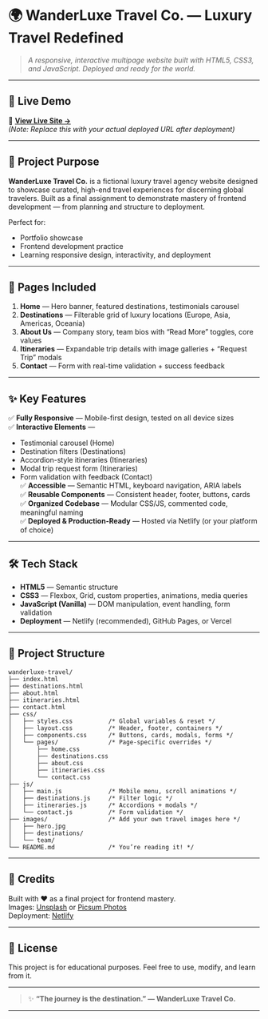 # 🌍 WanderLuxe Travel Co. — Luxury Travel Redefined

> _A responsive, interactive multipage website built with HTML5, CSS3, and JavaScript. Deployed and ready for the world._

---

## 🚀 Live Demo

🔗 **[View Live Site →](https://wanderluxe-travel.netlify.app)**  
_(Note: Replace this with your actual deployed URL after deployment)_

---

## 🎯 Project Purpose

**WanderLuxe Travel Co.** is a fictional luxury travel agency website designed to showcase curated, high-end travel experiences for discerning global travelers. Built as a final assignment to demonstrate mastery of frontend development — from planning and structure to deployment.

Perfect for:

- Portfolio showcase
- Frontend development practice
- Learning responsive design, interactivity, and deployment

---

## 📄 Pages Included

1. **Home** — Hero banner, featured destinations, testimonials carousel
2. **Destinations** — Filterable grid of luxury locations (Europe, Asia, Americas, Oceania)
3. **About Us** — Company story, team bios with “Read More” toggles, core values
4. **Itineraries** — Expandable trip details with image galleries + “Request Trip” modals
5. **Contact** — Form with real-time validation + success feedback

---

## ✨ Key Features

✅ **Fully Responsive** — Mobile-first design, tested on all device sizes  
✅ **Interactive Elements** —

- Testimonial carousel (Home)
- Destination filters (Destinations)
- Accordion-style itineraries (Itineraries)
- Modal trip request form (Itineraries)
- Form validation with feedback (Contact)  
  ✅ **Accessible** — Semantic HTML, keyboard navigation, ARIA labels  
  ✅ **Reusable Components** — Consistent header, footer, buttons, cards  
  ✅ **Organized Codebase** — Modular CSS/JS, commented code, meaningful naming  
  ✅ **Deployed & Production-Ready** — Hosted via Netlify (or your platform of choice)

---

## 🛠️ Tech Stack

- **HTML5** — Semantic structure
- **CSS3** — Flexbox, Grid, custom properties, animations, media queries
- **JavaScript (Vanilla)** — DOM manipulation, event handling, form validation
- **Deployment** — Netlify (recommended), GitHub Pages, or Vercel

---

## 📁 Project Structure

```
wanderluxe-travel/
├── index.html
├── destinations.html
├── about.html
├── itineraries.html
├── contact.html
├── css/
│   ├── styles.css          /* Global variables & reset */
│   ├── layout.css          /* Header, footer, containers */
│   ├── components.css      /* Buttons, cards, modals, forms */
│   └── pages/              /* Page-specific overrides */
│       ├── home.css
│       ├── destinations.css
│       ├── about.css
│       ├── itineraries.css
│       └── contact.css
├── js/
│   ├── main.js             /* Mobile menu, scroll animations */
│   ├── destinations.js     /* Filter logic */
│   ├── itineraries.js      /* Accordions + modals */
│   └── contact.js          /* Form validation */
├── images/                 /* Add your own travel images here */
│   ├── hero.jpg
│   ├── destinations/
│   └── team/
└── README.md               /* You’re reading it! */
```

---

## 🙌 Credits

Built with ❤️ as a final project for frontend mastery.  
Images: [Unsplash](https://unsplash.com) or [Picsum Photos](https://picsum.photos)  
Deployment: [Netlify](https://www.netlify.com)

---

## 📜 License

This project is for educational purposes. Feel free to use, modify, and learn from it.

---

> ✨ **“The journey is the destination.” — WanderLuxe Travel Co.**

---
